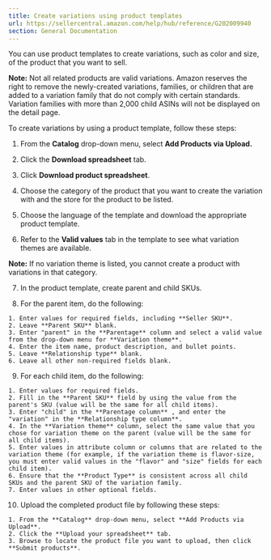 ```yaml
---
title: Create variations using product templates
url: https://sellercentral.amazon.com/help/hub/reference/G202009940
section: General Documentation
---
```


You can use product templates to create variations, such as color and size, of
the product that you want to sell.

**Note:** Not all related products are valid variations. Amazon reserves the
right to remove the newly-created variations, families, or children that are
added to a variation family that do not comply with certain standards.
Variation families with more than 2,000 child ASINs will not be displayed on
the detail page.

To create variations by using a product template, follow these steps:

  1. From the **Catalog** drop-down menu, select **Add Products via Upload.**

  2. Click the **Download spreadsheet** tab.

  3. Click **Download product spreadsheet**.

  4. Choose the category of the product that you want to create the variation with and the store for the product to be listed.

  5. Choose the language of the template and download the appropriate product template.

  6. Refer to the **Valid values** tab in the template to see what variation themes are available. 

**Note:** If no variation theme is listed, you cannot create a product with
variations in that category.

  7. In the product template, create parent and child SKUs.

  8. For the parent item, do the following:    

    1. Enter values for required fields, including **Seller SKU**.
    2. Leave **Parent SKU** blank.
    3. Enter "parent" in the **Parentage** column and select a valid value from the drop-down menu for **Variation theme**.
    4. Enter the item name, product description, and bullet points.
    5. Leave **Relationship type** blank.
    6. Leave all other non-required fields blank.

  9. For each child item, do the following:   

    1. Enter values for required fields.
    2. Fill in the **Parent SKU** field by using the value from the parent's SKU (value will be the same for all child items).
    3. Enter "child" in the **Parentage column** , and enter the "variation" in the **Relationship type column**.
    4. In the **Variation theme** column, select the same value that you chose for variation theme on the parent (value will be the same for all child items).
    5. Enter values in attribute column or columns that are related to the variation theme (for example, if the variation theme is flavor-size, you must enter valid values in the "flavor" and "size" fields for each child item).
    6. Ensure that the **Product Type** is consistent across all child SKUs and the parent SKU of the variation family.
    7. Enter values in other optional fields.

  10. Upload the completed product file by following these steps:    

    1. From the **Catalog** drop-down menu, select **Add Products via Upload**.
    2. Click the **Upload your spreadsheet** tab.
    3. Browse to locate the product file you want to upload, then click **Submit products**.

